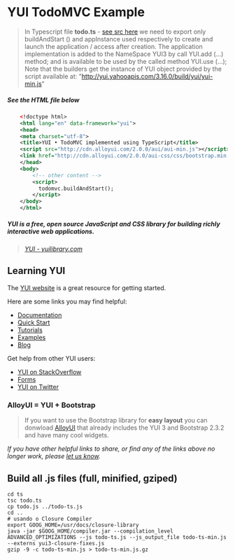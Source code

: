# YUI TodoMVC Example

> In Typescript file **todo.ts** - [see src here](https://github.com/joao-parana/todo-ts/blob/master/ts/todo.ts)  we need to export only buildAndStart () and appInstance used respectively to create and launch the application / access after creation. The application implementation is added to the NameSpace YUI3 by call YUI.add (...) method; and is available to be used by the called method YUI.use (...); 
> Note that the builders get the instance of YUI object provided by the script available at: "http://yui.yahooapis.com/3.16.0/build/yui/yui-min.js"

##### See the HTML file below

```xml
    <!doctype html>
    <html lang="en" data-framework="yui">
    <head>
    <meta charset="utf-8">
    <title>YUI • TodoMVC implemented using TypeScript</title>
    <script src="http://cdn.alloyui.com/2.0.0/aui/aui-min.js"></script>
    <link href="http://cdn.alloyui.com/2.0.0/aui-css/css/bootstrap.min.css" rel="stylesheet"></link>
    </head>
    <body>
	    <!-- other content -->
	    <script>
	      todomvc.buildAndStart();
	    </script>
    </body>
    </html>
```

##### YUI is a free, open source JavaScript and CSS library for building richly interactive web applications.

> _[YUI - yuilibrary.com](http://yuilibrary.com)_

## Learning YUI

The [YUI website](http://yuilibrary.com) is a great resource for getting started.

Here are some links you may find helpful:

* [Documentation](http://yuilibrary.com/yui/docs)
* [Quick Start](http://yuilibrary.com/yui/quick-start)
* [Tutorials](http://yuilibrary.com/yui/docs/tutorials)
* [Examples](http://yuilibrary.com/yui/docs/examples)
* [Blog](http://yuiblog.com)

Get help from other YUI users:

* [YUI on StackOverflow](http://stackoverflow.com/questions/tagged/yui)
* [Forms](http://yuilibrary.com/forum)
* [YUI on Twitter](http://twitter.com/yuilibrary)

### AlloyUI = YUI + Bootstrap 

> If you want to use the Bootstrap library for **easy layout** you can donwload [AlloyUI](http://alloyui.com/versions/2.0.x/) that already includes the YUI 3 and Bootstrap 2.3.2 and have many cool widgets.


_If you have other helpful links to share, or find any of the links above no longer work, please [let us know](https://github.com/joao-parana/todo-ts/issues)._


## Build all .js files (full, minified, gziped)

    cd ts
    tsc todo.ts
    cp todo.js ../todo-ts.js
    cd ..
    # usando o Closure Compiler
    export GOOG_HOME=/usr/docs/closure-library
    java -jar $GOOG_HOME/compiler.jar --compilation_level ADVANCED_OPTIMIZATIONS --js todo-ts.js --js_output_file todo-ts-min.js --externs yui3-closure-fixes.js
    gzip -9 -c todo-ts-min.js > todo-ts-min.js.gz
 
